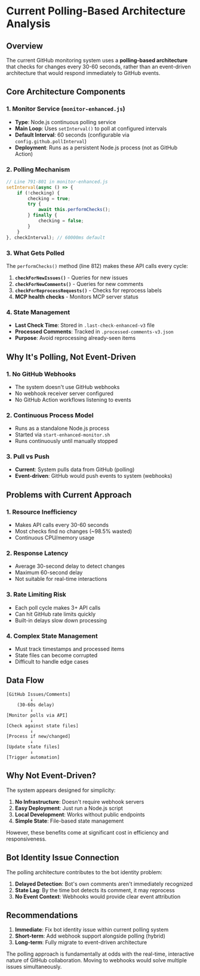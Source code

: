 # Current Polling-Based Architecture Analysis

## Overview
The current GitHub monitoring system uses a **polling-based architecture** that checks for changes every 30-60 seconds, rather than an event-driven architecture that would respond immediately to GitHub events.

## Core Architecture Components

### 1. Monitor Service (`monitor-enhanced.js`)
- **Type**: Node.js continuous polling service
- **Main Loop**: Uses `setInterval()` to poll at configured intervals
- **Default Interval**: 60 seconds (configurable via `config.github.pollInterval`)
- **Deployment**: Runs as a persistent Node.js process (not as GitHub Action)

### 2. Polling Mechanism
```javascript
// Line 791-801 in monitor-enhanced.js
setInterval(async () => {
    if (!checking) {
        checking = true;
        try {
            await this.performChecks();
        } finally {
            checking = false;
        }
    }
}, checkInterval); // 60000ms default
```

### 3. What Gets Polled
The `performChecks()` method (line 812) makes these API calls every cycle:
1. **`checkForNewIssues()`** - Queries for new issues
2. **`checkForNewComments()`** - Queries for new comments 
3. **`checkForReprocessRequests()`** - Checks for reprocess labels
4. **MCP health checks** - Monitors MCP server status

### 4. State Management
- **Last Check Time**: Stored in `.last-check-enhanced-v3` file
- **Processed Comments**: Tracked in `.processed-comments-v3.json`
- **Purpose**: Avoid reprocessing already-seen items

## Why It's Polling, Not Event-Driven

### 1. No GitHub Webhooks
- The system doesn't use GitHub webhooks
- No webhook receiver server configured
- No GitHub Action workflows listening to events

### 2. Continuous Process Model
- Runs as a standalone Node.js process
- Started via `start-enhanced-monitor.sh`
- Runs continuously until manually stopped

### 3. Pull vs Push
- **Current**: System pulls data from GitHub (polling)
- **Event-driven**: GitHub would push events to system (webhooks)

## Problems with Current Approach

### 1. Resource Inefficiency
- Makes API calls every 30-60 seconds
- Most checks find no changes (~98.5% wasted)
- Continuous CPU/memory usage

### 2. Response Latency
- Average 30-second delay to detect changes
- Maximum 60-second delay
- Not suitable for real-time interactions

### 3. Rate Limiting Risk
- Each poll cycle makes 3+ API calls
- Can hit GitHub rate limits quickly
- Built-in delays slow down processing

### 4. Complex State Management
- Must track timestamps and processed items
- State files can become corrupted
- Difficult to handle edge cases

## Data Flow

```
[GitHub Issues/Comments]
         ↓
    (30-60s delay)
         ↓
[Monitor polls via API]
         ↓
[Check against state files]
         ↓
[Process if new/changed]
         ↓
[Update state files]
         ↓
[Trigger automation]
```

## Why Not Event-Driven?

The system appears designed for simplicity:
1. **No Infrastructure**: Doesn't require webhook servers
2. **Easy Deployment**: Just run a Node.js script
3. **Local Development**: Works without public endpoints
4. **Simple State**: File-based state management

However, these benefits come at significant cost in efficiency and responsiveness.

## Bot Identity Issue Connection

The polling architecture contributes to the bot identity problem:
1. **Delayed Detection**: Bot's own comments aren't immediately recognized
2. **State Lag**: By the time bot detects its comment, it may reprocess
3. **No Event Context**: Webhooks would provide clear event attribution

## Recommendations

1. **Immediate**: Fix bot identity issue within current polling system
2. **Short-term**: Add webhook support alongside polling (hybrid)
3. **Long-term**: Fully migrate to event-driven architecture

The polling approach is fundamentally at odds with the real-time, interactive nature of GitHub collaboration. Moving to webhooks would solve multiple issues simultaneously.